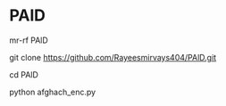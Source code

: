 # PAlD

mr-rf PAlD

git clone
https://github.com/Rayeesmirvays404/PAlD.git

cd PAlD

python afghach_enc.py
